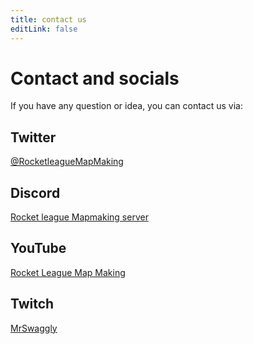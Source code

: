 ```yaml
---
title: contact us
editLink: false
---
```

# Contact and socials

If you have any question or idea, you can contact us via:

<!-- ## Form -->

<!-- form -->

## Twitter

[@RocketleagueMapMaking](https://twitter.com/rlmapmaking)

## Discord

[Rocket league Mapmaking server](https://discord.gg/PWu3ZWa)

## YouTube

[Rocket League Map Making](https://www.youtube.com/channel/UCp6gkqadtgsaZmPnex9MNiA)

## Twitch

[MrSwaggly](https://www.twitch.tv/mrswaggly)
